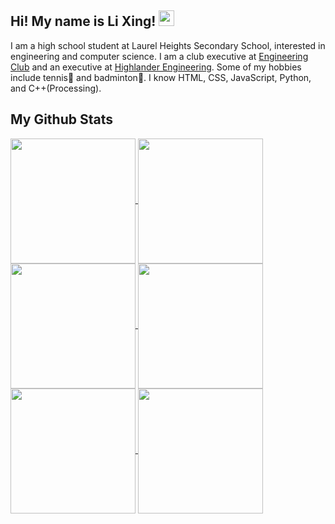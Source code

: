 ## Hi! My name is Li Xing! <img src="https://github.com/lixingyin/lixingyin/assets/114456809/5725c31a-df62-4e4b-bec4-bdefa7d00ce7" width="25" height="25">

I am a high school student at Laurel Heights Secondary School, interested in engineering and computer science. I am a club executive at [Engineering Club](https://www.instagram.com/lhssengineering/) and an executive at [Highlander Engineering](https://www.highlanderengineering.ca/). Some of my hobbies include tennis🎾 and badminton🏸. I know HTML, CSS, JavaScript, Python, and C++(Processing).

## My Github Stats

<a href="https://github.com/anuraghazra/github-readme-stats#gh-dark-mode-only">
  <img height=200 align="center" src="https://github-readme-stats.vercel.app/api?username=lixingyin&show_icons=true&theme=default"/>
  <img height=200 align="center" src="https://github-readme-stats.vercel.app/api/top-langs/?username=anuraghazra&layout=compact&theme=default"/>
</a>

<a href="https://github.com/anuraghazra/github-readme-stats#gh-light-mode-only">
  <img height=200 align="center" src="https://github-readme-stats.vercel.app/api?username=lixingyin&show_icons=true&theme=nightowl"/>
  <img height=200 align="center" src="https://github-readme-stats.vercel.app/api/top-langs/?username=anuraghazra&layout=compact&theme=nightowl"/>
</a>

<script>
  const prefersDarkMode = window.matchMedia && window.matchMedia('(prefers-color-scheme: dark)').matches;
  const theme = prefersDarkMode ? 'default' : 'tokyonight';

  const img1 = document.getElementById('img1');
  const img2 = document.getElementById('img2');

  img1.src = `https://github-readme-stats.vercel.app/api?username=lixingyin&show_icons=true&theme=${theme}`;
  img2.src = `https://github-readme-stats.vercel.app/api/top-langs/?username=anuraghazra&layout=compact&theme=${theme}`;
</script>

<a href="https://github.com/anuraghazra/github-readme-stats#gh-dark-mode-only">
  <img id="img1" height="200" align="center" src=""/>
  <img id="img2" height="200" align="center" src=""/>
</a>
